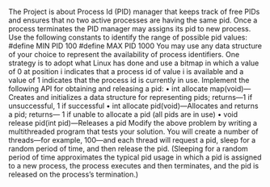 The Project is about Process Id (PID) manager that keeps track of free PIDs and ensures that no two active processes are having the same pid. Once a process terminates the PID manager may assigns its pid to new process.
Use the following constants to identify the range of possible pid values:
#define MIN PID 100
#define MAX PID 1000
You may use any data structure of your choice to represent the availability of process identifiers. One strategy is to adopt what Linux has done and use a bitmap in which a value of 0 at position i indicates that a process id of value i is available and a value of 1 indicates that the process id is currently in use.
Implement the following API for obtaining and releasing a pid:
• int allocate map(void)—Creates and initializes a data structure for representing pids;
returns—1 if unsuccessful, 1 if successful
• int allocate pid(void)—Allocates and returns a pid; returns— 1 if unable to allocate a pid
(all pids are in use)
• void release pid(int pid)—Releases a pid
Modify the above problem by writing a multithreaded program that tests your solution. You
will create a number of threads—for example, 100—and each thread will request a pid, sleep
for a random period of time, and then release the pid. (Sleeping for a random period of time
approximates the typical pid usage in which a pid is assigned to a new process, the process
executes and then terminates, and the pid is released on the process’s termination.)
